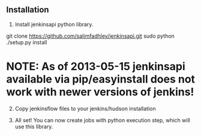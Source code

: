 Installation
------------

1. Install jenkinsapi python library.

git clone https://github.com/salimfadhley/jenkinsapi.git
sudo python ./setup.py install

# NOTE: As of 2013-05-15 jenkinsapi available via pip/easyinstall does not work with newer versions of jenkins!

2. Copy jenkinsflow files to your jenkins/hudson installation

3. All set! You can now create jobs with python execution step, which will use this library.
